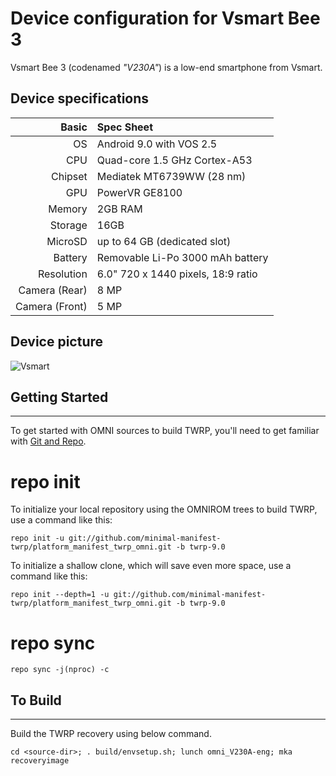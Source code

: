 Device configuration for Vsmart Bee 3
====================================

Vsmart Bee 3 (codenamed _"V230A"_) is a low-end smartphone from Vsmart.	
 
## Device specifications

Basic   | Spec Sheet
-------:|:-------------------------
OS	| Android 9.0 with VOS 2.5
CPU     | Quad-core 1.5 GHz Cortex-A53
Chipset | Mediatek MT6739WW (28 nm)
GPU     | PowerVR GE8100
Memory  | 2GB RAM
Storage | 16GB
MicroSD | up to 64 GB (dedicated slot)
Battery | Removable Li-Po 3000 mAh battery
Resolution | 6.0" 720 x 1440 pixels, 18:9 ratio
Camera (Rear)  | 8 MP	
Camera (Front)  | 5 MP

## Device picture

![Vsmart](https://cdn.tgdd.vn/Products/Images/42/216800/vsmart-bee-3-white400x460-400x460.png "V230A")


## Getting Started ##
---------------

To get started with OMNI sources to build TWRP, you'll need to get
familiar with [Git and Repo](https://source.android.com/source/using-repo.html).

# repo init

To initialize your local repository using the OMNIROM trees to build TWRP, use a command like this:

    repo init -u git://github.com/minimal-manifest-twrp/platform_manifest_twrp_omni.git -b twrp-9.0

To initialize a shallow clone, which will save even more space, use a command like this:

    repo init --depth=1 -u git://github.com/minimal-manifest-twrp/platform_manifest_twrp_omni.git -b twrp-9.0

# repo sync

    repo sync -j(nproc) -c

## To Build ##
---------------

Build the TWRP recovery using below command.

    cd <source-dir>; . build/envsetup.sh; lunch omni_V230A-eng; mka recoveryimage

